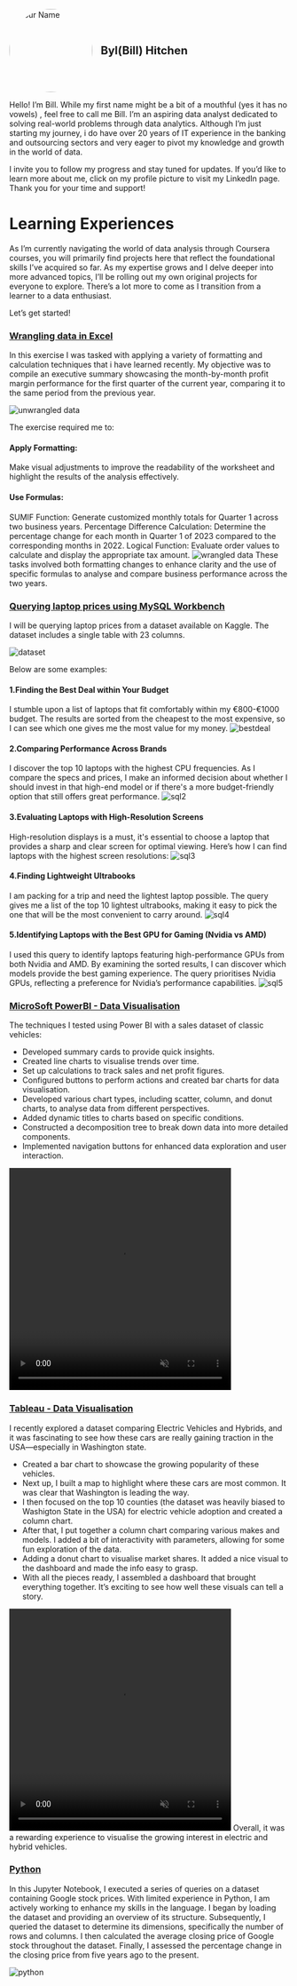 <p style="display: flex; align-items: center;">
  <a href="https://www.linkedin.com/in/byl-bill-hitchen-029876323/" target="_blank" rel="noopener noreferrer">
    <img src="https://github.com/BylHitchen/Portfolio/blob/main/IMG_5781.jpg?raw=true" alt="Your Name" style="border-radius: 50%; width: 150px; height: 150px; object-fit: cover; margin-right: 15px;">
  </a>
  <span style="font-size: 20px; font-weight: bold;">Byl(Bill) Hitchen</span>
</p>

Hello! I’m Bill. While my first name might be a bit of a mouthful (yes it has no vowels) , feel free to call me Bill. I’m an aspiring data analyst dedicated to solving real-world problems through data analytics. Although I’m just starting my journey, i do have over 20 years of IT experience in the banking and outsourcing sectors and very eager to pivot my knowledge and growth in the world of data.

I invite you to follow my progress and stay tuned for updates. If you’d like to learn more about me, click on my profile picture to visit my LinkedIn page. Thank you for your time and support!

# Learning Experiences
As I’m currently navigating the world of data analysis through Coursera courses, you will primarily find projects here that reflect the foundational skills I’ve acquired so far. As my expertise grows and I delve deeper into more advanced topics, I’ll be rolling out my own original projects for everyone to explore. There’s a lot more to come as I transition from a learner to a data enthusiast.

Let’s get started!

### <u>Wrangling data in Excel</u>
In this exercise I was tasked with applying a variety of formatting and calculation techniques that i have learned recently. My objective was to compile an executive summary showcasing the month-by-month profit margin performance for the first quarter of the current year, comparing it to the same period from the previous year.

![unwrangled data](https://github.com/BylHitchen/Portfolio/blob/main/unwrangle.JPG?raw=true)

The exercise required me to:
#### Apply Formatting: 
Make visual adjustments to improve the readability of the worksheet and highlight the results of the analysis effectively.
#### Use Formulas:
SUMIF Function: Generate customized monthly totals for Quarter 1 across two business years.
Percentage Difference Calculation: Determine the percentage change for each month in Quarter 1 of 2023 compared to the corresponding months in 2022.
Logical Function: Evaluate order values to calculate and display the appropriate tax amount.
![wrangled data](https://github.com/BylHitchen/Portfolio/blob/main/wrangle.JPG?raw=true)
These tasks involved both formatting changes to enhance clarity and the use of specific formulas to analyse and compare business performance across the two years.

### <u>Querying laptop prices using MySQL Workbench</u>
I will be querying laptop prices from a dataset available on Kaggle. The dataset includes a single table with 23 columns. 

![dataset](https://github.com/BylHitchen/Portfolio/blob/main/sqlport.JPG?raw=true)

Below are some examples:
#### 1.Finding the Best Deal within Your Budget
I stumble upon a list of laptops that fit comfortably within my €800-€1000 budget. The results are sorted from the cheapest to the most expensive, so I can see which one gives me the most value for my money.
![bestdeal](https://github.com/BylHitchen/Portfolio/blob/main/sql1.JPG?raw=true)

#### 2.Comparing Performance Across Brands
I discover the top 10 laptops with the highest CPU frequencies. As I compare the specs and prices, I make an informed decision about whether I should invest in that high-end model or if there's a more budget-friendly option that still offers great performance.
![sql2](https://github.com/BylHitchen/Portfolio/blob/main/sql2.JPG?raw=true)

#### 3.Evaluating Laptops with High-Resolution Screens
High-resolution displays is a must, it's essential to choose a laptop that provides a sharp and clear screen for optimal viewing. Here’s how I can find laptops with the highest screen resolutions:
![sql3](https://github.com/BylHitchen/Portfolio/blob/main/sql3.JPG?raw=true)

#### 4.Finding Lightweight Ultrabooks
I am packing for a trip and need the lightest laptop possible. The query gives me a list of the top 10 lightest ultrabooks, making it easy to pick the one that will be the most convenient to carry around.
![sql4](https://github.com/BylHitchen/Portfolio/blob/main/sql4.JPG?raw=true)

#### 5.Identifying Laptops with the Best GPU for Gaming (Nvidia vs AMD)
I used this query to identify laptops featuring high-performance GPUs from both Nvidia and AMD. By examining the sorted results, I can discover which models provide the best gaming experience. The query prioritises Nvidia GPUs, reflecting a preference for Nvidia’s performance capabilities.
![sql5](https://github.com/BylHitchen/Portfolio/blob/main/sql5.JPG?raw=true)

### <u>MicroSoft PowerBI - Data Visualisation</u>

The techniques I tested using Power BI with a sales dataset of classic vehicles:
* Developed summary cards to provide quick insights.
* Created line charts to visualise trends over time.
* Set up calculations to track sales and net profit figures.
* Configured buttons to perform actions and created bar charts for data visualisation.
* Developed various chart types, including scatter, column, and donut charts, to analyse data from different perspectives.
* Added dynamic titles to charts based on specific conditions.
* Constructed a decomposition tree to break down data into more detailed components.
* Implemented navigation buttons for enhanced data exploration and user interaction.
<video controls="" width="400" height="400" muted="" loop="" autoplay="">
<source src="https://github.com/BylHitchen/Portfolio/raw/main/pbi.mp4" type="video/mp4">
</video>

### <u>Tableau - Data Visualisation</u>

I recently explored a dataset comparing Electric Vehicles and Hybrids, and it was fascinating to see how these cars are really gaining traction in the USA—especially in Washington state.
* Created a bar chart to showcase the growing popularity of these vehicles.
* Next up, I built a map to highlight where these cars are most common. It was clear that Washington is leading the way.
* I then focused on the top 10 counties (the dataset was heavily biased to Washigton State in the USA) for electric vehicle adoption and created a column chart.
* After that, I put together a column chart comparing various makes and models. I added a bit of interactivity with parameters, allowing for some fun exploration of the data.
* Adding a donut chart to visualise market shares. It added a nice visual to the dashboard and made the info easy to grasp.
* With all the pieces ready, I assembled a dashboard that brought everything together. It’s exciting to see how well these visuals can tell a story.
<video controls="" width="400" height="400" muted="" loop="" autoplay="">
<source src="https://github.com/BylHitchen/Portfolio/raw/main/Tableau.mp4" type="video/mp4">
</video>
Overall, it was a rewarding experience to visualise the growing interest in electric and hybrid vehicles. 

### <u>Python</u>

In this Jupyter Notebook, I executed a series of queries on a dataset containing Google stock prices. With limited experience in Python, I am actively working to enhance my skills in the language. I began by loading the dataset and providing an overview of its structure. Subsequently, I queried the dataset to determine its dimensions, specifically the number of rows and columns. I then calculated the average closing price of Google stock throughout the dataset. Finally, I assessed the percentage change in the closing price from five years ago to the present.

![python](https://github.com/BylHitchen/Portfolio/blob/main/googlestock.JPG?raw=true)





